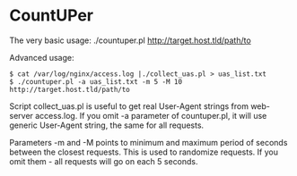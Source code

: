 CountUPer
=========

The very basic usage: ./countuper.pl http://target.host.tld/path/to

Advanced usage:
```
$ cat /var/log/nginx/access.log |./collect_uas.pl > uas_list.txt
$ ./countuper.pl -a uas_list.txt -m 5 -M 10 http://target.host.tld/path/to
```

Script collect_uas.pl is useful to get real User-Agent strings from web-server access.log. If you omit -a parameter of countuper.pl, it will use generic User-Agent string, the same for all requests.

Parameters -m and -M points to minimum and maximum period of seconds between the closest requests. This is used to randomize requests. If you omit them - all requests will go on each 5 seconds.
